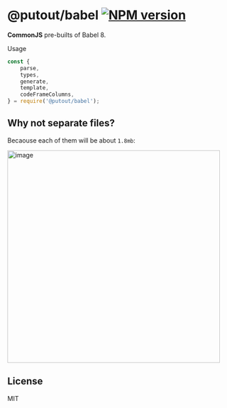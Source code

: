 # @putout/babel [![NPM version][NPMIMGURL]][NPMURL]

[NPMIMGURL]: https://img.shields.io/npm/v/@putout/babel.svg?style=flat&longCache=true
[NPMURL]: https://npmjs.org/package/@putout/babel "npm"

**CommonJS** pre-builts of Babel 8.

Usage

```js
const {
    parse,
    types,
    generate,
    template,
    codeFrameColumns,
} = require('@putout/babel');
```

## Why not separate files?

Becaouse each of them will be about `1.8mb`:

<img width="479" alt="image" src="https://github.com/putoutjs/babel/assets/1573141/aa75f1bb-c312-4640-a605-fed0a0759427">


## License

MIT
